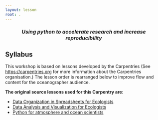 ```yaml
---
layout: lesson
root: .
---
```

<h3 style="text-align: center;"><i>Using python to accelerate research and increase reproducibility</i></h3>

<h2 id="schedule">Syllabus</h2>

This workshop is based on lessons developed by the Carpentries (See <a href="https://carpentries.org">https://carpentries.org</a>  for more information about the Carpentries organisation.) The lesson order is rearranged below to improve flow and content for the oceanographer audience.  

<strong>The original source lessons used for this Carpentry are:</strong>
<ul>
  <li><a href=" https://datacarpentry.org/spreadsheet-ecology-lesson/">Data Organization in Spreadsheets for Ecologists</a></li>
  <li><a href="https://datacarpentry.org/python-ecology-lesson/">Data Analysis and Visualization for Ecologists</a></li>
  <li><a href="https://carpentrieslab.github.io/python-aos-lesson/">Python for atmosphere and ocean scientists</a></li>
</ul>
<!--
> ## Getting Started
>
> Data Carpentry's teaching is hands-on, so participants are encouraged to use
> their own computers to ensure the proper setup of tools for an efficient
> workflow. <br>**These lessons assume no prior knowledge of the skills or tools.**
>
> To get started, follow the directions in the "[Setup][lesson-setup]" tab to
> download data to your computer and follow any installation instructions.
>
> #### Prerequisites
>
> This lesson requires a working copy of **Python**.
> <br>To most effectively use these materials, please make sure to install
> everything *before* working through this lesson.
{: .prereq}

-->
> ## For Instructors
> If you are teaching this lesson in a workshop, please see the
> [Instructor notes](guide).
{: .prereq}

{% include links.md %}


